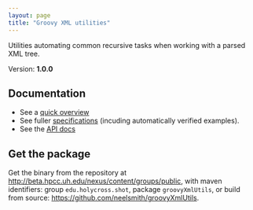 ```yaml
---
layout: page
title: "Groovy XML utilities"
---
```



Utilities automating common recursive tasks when working with a parsed XML tree.

Version: **1.0.0**


## Documentation

- See a [quick overview](quick_overview)
- See fuller [specifications](documentation/XmlUtils.html) (incuding automatically verified examples).
- See the [API docs](api/index.html)



## Get the package

Get the binary from the repository at <http://beta.hpcc.uh.edu/nexus/content/groups/public>, with maven identifiers: group `edu.holycross.shot`, package `groovyXmlUtils`, or build from source: <https://github.com/neelsmith/groovyXmlUtils>.
